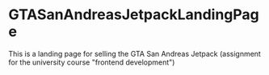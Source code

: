 # GTASanAndreasJetpackLandingPage
This is a landing page for selling the GTA San Andreas Jetpack (assignment for the university course "frontend development")

